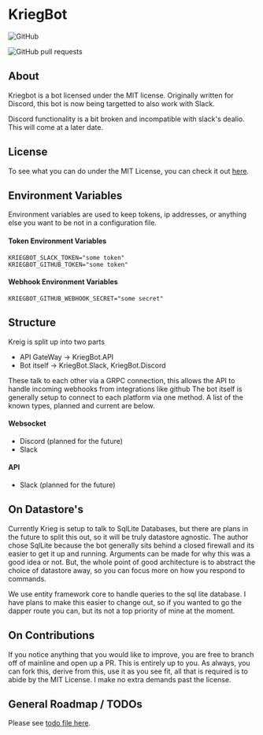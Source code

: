 # KriegBot

![GitHub](https://img.shields.io/github/license/jamesloyd/kriegbot)

![GitHub pull requests](https://img.shields.io/github/issues-pr/jamesloyd/kriegbot)


## About
Kriegbot is a bot licensed under the MIT license. Originally written for Discord, this bot is now being targetted to also work with Slack.

Discord functionality is a bit broken and incompatible with slack's dealio. This will come at a later date.

## License
To see what you can do under the MIT License, you can check it out [here](https://github.com/JamesLoyd/KriegBot/blob/mainline/LICENSE).

## Environment Variables 
Environment variables are used to keep tokens, ip addresses, or anything else you want to be not in a configuration file.

#### Token Environment Variables 

```
KRIEGBOT_SLACK_TOKEN="some token"
KRIEGBOT_GITHUB_TOKEN="some token"
```

#### Webhook Environment Variables
```
KRIEGBOT_GITHUB_WEBHOOK_SECRET="some secret"
```

## Structure
Kreig is split up into two parts

* API GateWay -> KriegBot.API
* Bot itself -> KriegBot.Slack, KriegBot.Discord

These talk to each other via a GRPC connection, this allows the API to handle incoming webhooks from integrations like github
The bot itself is generally setup to connect to each platform via one method. A list of the known types, planned and current are below.

#### Websocket
* Discord (planned for the future)
* Slack

#### API
* Slack (planned for the future)

## On Datastore's

Currently Krieg is setup to talk to SqlLite Databases, but there are plans in the future to split this out, so it will be truly datastore agnostic.
The author chose SqlLite because the bot generally sits behind a closed firewall and its easier to get it up and running. Arguments can be made for why this was a good idea or not.
But, the whole point of good architecture is to abstract the choice of datastore away, so you can focus more on how you respond to commands.

We use entity framework core to handle queries to the sql lite database. I have plans to make this easier to change out, so if you wanted to go the dapper route you can, but its not
a top priority of mine at the moment.

## On Contributions

If you notice anything that you would like to improve, you are free to branch off of mainline and open up a PR. This is entirely up to you.
As always, you can fork this, derive from this, use it as you see fit, all that is required is to abide by the MIT License. I make no extra demands past the license.

## General Roadmap / TODOs
Please see [todo file here](https://github.com/JamesLoyd/KriegBot/blob/mainline/Todo.md).
